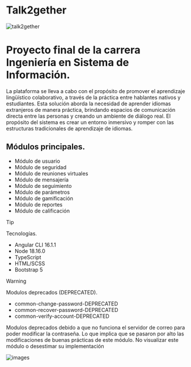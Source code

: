 # Talk2gether

![talk2gether](https://github.com/franncoherrera/Talk2gether/assets/88279035/9a0856fb-ad81-40a6-ae4e-859ebaf7ceb8)


# Proyecto final de la carrera Ingeniería en Sistema de Información.

La plataforma se lleva a cabo con el propósito de promover el aprendizaje lingüístico colaborativo, a través de la práctica entre hablantes nativos y estudiantes. Esta solución aborda la necesidad de aprender idiomas extranjeros de manera práctica, brindando espacios de comunicación directa entre las personas y creando un ambiente de diálogo real. El propósito del sistema es crear un entorno inmersivo y romper con las estructuras tradicionales de aprendizaje de idiomas.

## **Módulos principales.**

- Módulo de usuario
- Módulo de seguridad
- Módulo de reuniones virtuales
- Módulo de mensajería
- Módulo de seguimiento
- Módulo de parámetros
- Módulo de gamificación
- Módulo de reportes
- Módulo de calificación

> [!TIP]
> Tecnologías.

- Angular CLI 16.1.1
- Node 18.16.0
- TypeScript
- HTML/SCSS
- Bootstrap 5

> [!WARNING]
> Modulos deprecados (DEPRECATED).

- common-change-password-DEPRECATED
- common-recover-password-DEPRECATED 
- common-verify-account-DEPRECATED

Modulos deprecados debido a que no funciona el servidor de correo para poder modificar la contraseña. Lo que implica que se pasaron por alto las modificaciones de buenas prácticas de este módulo. No visualizar este módulo o desestimar su implementación


![images](https://github.com/franncoherrera/Talk2gether/assets/88279035/09bfc75c-a9fb-4f4a-8f3e-fa4e000f9046)
